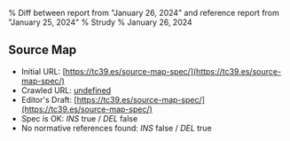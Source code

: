 % Diff between report from "January 26, 2024" and reference report from "January 25, 2024"
% Strudy
% January 26, 2024

## Source Map

- Initial URL: [https://tc39.es/source-map-spec/](https://tc39.es/source-map-spec/)
- Crawled URL: [undefined](undefined)
- Editor's Draft: [https://tc39.es/source-map-spec/](https://tc39.es/source-map-spec/)
- Spec is OK: *INS* true / *DEL* false
- No normative references found: *INS* false / *DEL* true



